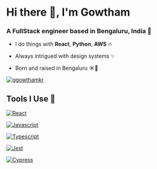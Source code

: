 <h1>Hi there 👋, I'm Gowtham</h1>
<h3>A FullStack engineer based in Bengaluru, India 🌲</h3>
 
- I do things with **React**, **Python**, **AWS**  🔥

- Always intrigued with design systems ✨

- Born and raised in Bengaluru ☀️🌴
<!-- - Making my way through Cypress 🛠️ -->
 
 
<a href="https://github.com/ggowthamkr/ggowthamkr"><img align="center" src="https://github-readme-stats.vercel.app/api?username=ggowthamkr&show_icons=true" alt="ggowthamkr" /></a>
 
## Tools I Use 🧰
 
[![React](https://img.shields.io/badge/react-black?style=for-the-badge&logo=react)](https://reactjs.org/)

[![Javascript](https://img.shields.io/badge/javascript-black?style=for-the-badge&logo=javascript)](https://developer.mozilla.org/en-US/docs/Web/JavaScript/)

[![Typescript](https://img.shields.io/badge/typescript-black?style=for-the-badge&logo=typescript)](https://www.typescriptlang.org/)

[![Jest](https://img.shields.io/badge/jest-black?style=for-the-badge&logo=jest)](https://jestjs.io/)

[![Cypress](https://img.shields.io/badge/cypress-black?style=for-the-badge&logo=cypress)](https://www.cypress.io/)
 
 
<!--
 
## Book List 📚
 
- [Web Scalability for Startup Engineers](https://www.amazon.com/Scalability-Startup-Engineers-Artur-Ejsmont/dp/0071843655)

- [EMPOWERED: Ordinary People, Extraordinary Products](https://www.amazon.com/EMPOWERED-Ordinary-Extraordinary-Products-Silicon/dp/111969129X/ref=pd_sbs_14_1/141-6017459-7625457?_encoding=UTF8&pd_rd_i=111969129X&pd_rd_r=a07aab61-036b-42a0-9d6f-6b85d74f42d8&pd_rd_w=n2tBs&pd_rd_wg=u3cpu&pf_rd_p=ed1e2146-ecfe-435e-b3b5-d79fa072fd58&pf_rd_r=A8PHZ90KFRE9FXKEJWHJ&psc=1&refRID=A8PHZ90KFRE9FXKEJWHJ)

- [INSPIRED: How to Create Tech Products Customers Love](https://www.amazon.com/INSPIRED-Create-Tech-Products-Customers/dp/1119387507/ref=pd_sbs_1?pd_rd_w=oO7IR&pf_rd_p=3ec6a47e-bf65-49f8-80f7-0d7c7c7ce2ca&pf_rd_r=P4GMC10J0J0XPHKVJF40&pd_rd_r=d6022ace-0db7-466d-b520-8c388cdee4cf&pd_rd_wg=K5yJC&pd_rd_i=1119387507&psc=1)
 
-->
 
 
<!--

**ggowthamkr/ggowthamkr** is a ✨ _special_ ✨ repository because its `README.md` (this file) appears on your GitHub profile.
 
Here are some ideas to get you started:
 
- 🔭 I’m currently working on ...

- 🌱 I’m currently learning ...

- 👯 I’m looking to collaborate on ...

- 🤔 I’m looking for help with ...

- 💬 Ask me about ...

- 📫 How to reach me: ...

- 😄 Pronouns: ...

- ⚡ Fun fact: ...

-->
 
<!--

Previous Badge References
 
Visitor Count
<a href="https://github.com/ggowthamkr"><img src="https://visitor-badge.laobi.icu/badge?page_id=ggowthamkr.ggowthamkr" alt="GitHub"></a>
 
LinkedIn
<a href="https://www.linkedin.com/in/ggowthamkrguyen"><img src="https://img.shields.io/badge/-ggowthamkrguyen-0072b1?logo=Linkedin&logoColor=white" alt="LinkedIn"></a>
 
-->

 

